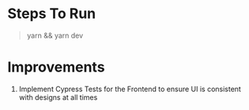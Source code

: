 # Steps To Run

> yarn && yarn dev

# Improvements

1. Implement Cypress Tests for the Frontend to ensure UI is consistent with designs at all times

